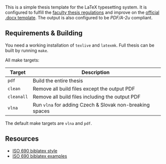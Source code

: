 This is a simple thesis template for the LaTeX typesetting system. It is configured to fulfill the [faculty thesis regulations][regulations] and improve on the [official .docx template][template]. The output is also configured to be *PDF/A-2u* compliant.

## Requirements & Building

You need a working installation of `texlive` and `latexmk`. Full thesis can be built by running `make`.

All make targets:

| Target     | Description                                              |
|------------|----------------------------------------------------------|
| `pdf`      | Build the entire thesis                                  |
| `clean`    | Remove all build files except the output PDF             |
| `cleanall` | Remove all build files including the output PDF          |
| `vlna`     | Run `vlna` for adding Czech & Slovak non-breaking spaces |

The default make targets are `vlna` and `pdf`.

## Resources

- [ISO 690 biblatex style](https://mirrors.nic.cz/tex-archive/macros/latex/contrib/biblatex-contrib/biblatex-iso690/biblatex-iso690.pdf)
- [ISO 690 biblatex examples](https://github.com/michal-h21/biblatex-iso690/blob/master/biblatex-iso690-examples.bib)

[regulations]: https://wwwmod.pedf.cuni.cz/udeska/files/opatreni_dekana/opad_k_podrobnostem_zaverecne_prace_2020.pdf
[template]: https://wwwmod.pedf.cuni.cz/udeska/files/opatreni_dekana/priloha_c_1_bakalarska_prace.docx
